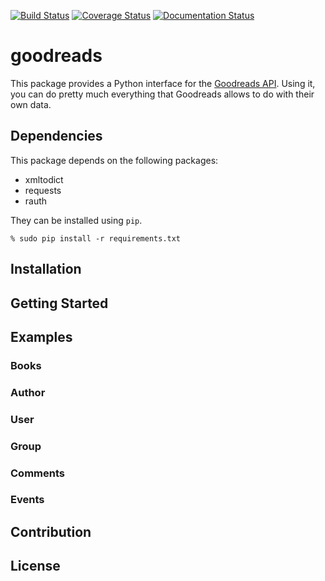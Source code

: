 

[![Build Status](http://img.shields.io/travis/sefakilic/goodreads.svg)](https://travis-ci.org/sefakilic/goodreads)
[![Coverage Status](http://img.shields.io/coveralls/sefakilic/goodreads.svg)](https://coveralls.io/r/sefakilic/goodreads)
[![Documentation Status](https://readthedocs.org/projects/goodreads/badge/?version=latest)](https://readthedocs.org/projects/goodreads/?badge=latest)

# goodreads

This package provides a Python interface for the
[Goodreads API](http://goodreads.com/api). Using it, you can do pretty much
everything that Goodreads allows to do with their own data.

## Dependencies
This package depends on the following packages:

- xmltodict
- requests
- rauth

They can be installed using `pip`.

```
% sudo pip install -r requirements.txt
```

## Installation

## Getting Started

## Examples

### Books

### Author

### User

### Group

### Comments

### Events

## Contribution

## License


